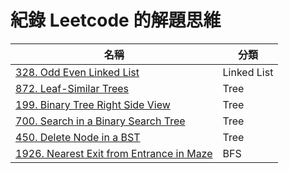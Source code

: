 # 紀錄 Leetcode 的解題思維

| 名稱                                                                                                | 分類        |
| --------------------------------------------------------------------------------------------------- | ----------- |
| [328. Odd Even Linked List](./328.%20Odd%20Even%20Linked%20List/approach.md)                        | Linked List |
| [872. Leaf-Similar Trees](./872.%20Leaf-Similar%20Trees/approach.md)                                | Tree        |
| [199. Binary Tree Right Side View](./199.%20Binary%20Tree%20Right%20Side%20View/)                   | Tree        |
| [700. Search in a Binary Search Tree](./700.%20Search%20in%20a%20Binary%20Search%20Tree/)           | Tree        |
| [450. Delete Node in a BST](./450.%20Delete%20Node%20in%20a%20BST/)                                 | Tree        |
| [1926. Nearest Exit from Entrance in Maze](./1926.%20Nearest%20Exit%20from%20Entrance%20in%20Maze/) | BFS         |
